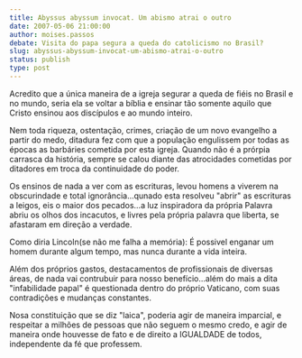 ```yaml
---
title: Abyssus abyssum invocat. Um abismo atrai o outro
date: 2007-05-06 21:00:00
author: moises.passos
debate: Visita do papa segura a queda do catolicismo no Brasil?
slug: abyssus-abyssum-invocat-um-abismo-atrai-o-outro
status: publish 
type: post
---
```


Acredito que a única maneira de a igreja segurar a queda de fiéis no Brasil e no mundo, seria ela se voltar a bíblia e ensinar tão somente aquilo que Cristo ensinou aos discípulos e ao mundo inteiro.  

Nem toda riqueza, ostentação, crimes, criação de um novo evangelho a partir do medo, ditadura fez com que a população engulissem por todas as épocas as barbáries cometida por esta igreja. Quando não é a prórpia carrasca da história, sempre se calou diante das atrocidades cometidas por ditadores em troca da continuidade do poder.  

Os ensinos de nada a ver com as escrituras, levou homens a viverem na obscurindade e total ignorância...qunado esta resolveu "abrir" as escrituras a leigos, eis o maior dos pecados...a luz inspiradora da própria Palavra abriu os olhos dos incacutos, e livres pela própria palavra que liberta, se afastaram em direção a verdade.  

Como diria Lincoln(se não me falha a memória): É possivel enganar um homem durante algum tempo, mas nunca durante a vida inteira.  

Além dos próprios gastos, destacamentos de profissionais de diversas áreas, de nada vai contrubuir para nosso benefício...além do mais a dita "infabilidade papal" é questionada dentro do próprio Vaticano, com suas contradições e mudanças constantes.  

Nosa constituição que se diz "laica", poderia agir de maneira imparcial, e respeitar a milhões de pessoas que não seguem o mesmo credo, e agir de maneira onde houvesse de fato e de direito a IGUALDADE de todos, independente da fé que professem.
